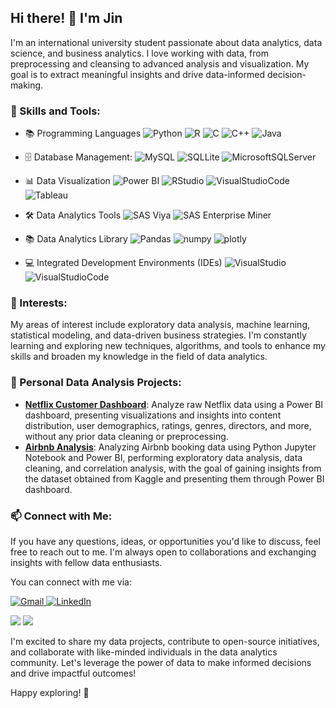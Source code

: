 ## Hi there! 👋 I'm **Jin**

I'm an international university student passionate about data analytics, data science, and business analytics. I love working with data, from preprocessing and cleansing to advanced analysis and visualization. My goal is to extract meaningful insights and drive data-informed decision-making.

### 🔭 Skills and Tools:

- 📚 Programming Languages ![Python](https://img.shields.io/badge/python-3670A0?style=for-the-badge&logo=python&logoColor=ffdd54) ![R](https://img.shields.io/badge/r-%23276DC3.svg?style=for-the-badge&logo=r&logoColor=white) ![C](https://img.shields.io/badge/c-%2300599C.svg?style=for-the-badge&logo=c&logoColor=white) ![C++](https://img.shields.io/badge/c++-%2300599C.svg?style=for-the-badge&logo=c%2B%2B&logoColor=white) ![Java](https://img.shields.io/badge/java-%23ED8B00.svg?style=for-the-badge&logo=java&logoColor=white)

- 🗄️ Database Management: ![MySQL](https://img.shields.io/badge/MySQL-005C84?style=for-the-badge&logo=mysql&logoColor=white) ![SQLLite](	https://img.shields.io/badge/SQLite-07405E?style=for-the-badge&logo=sqlite&logoColor=white) ![MicrosoftSQLServer](https://img.shields.io/badge/Microsoft%20SQL%20Sever-CC2927?style=for-the-badge&logo=microsoft%20sql%20server&logoColor=white)

- 📊  Data Visualization ![Power BI](https://img.shields.io/badge/Power%20BI-F2C811?style=for-the-badge&logo=powerbi&logoColor=black) ![RStudio](https://img.shields.io/badge/RStudio-75AADB?style=for-the-badge&logo=RStudio&logoColor=white) ![VisualStudioCode](https://img.shields.io/badge/Visual_Studio_Code-0078D4?style=for-the-badge&logo=visual%20studio%20code&logoColor=white) ![Tableau](https://img.shields.io/badge/Tableau-E97627?style=for-the-badge&logo=Tableau&logoColor=white)

- 🛠️ Data Analytics Tools ![SAS Viya](https://img.shields.io/badge/SAS%20Viya-003366?style=for-the-badge&logo=sas&logoColor=white) ![SAS Enterprise Miner](https://img.shields.io/badge/SAS%20Enterprise%20Miner-003366?style=for-the-badge&logo=sas&logoColor=white)

- 📚  Data Analytics Library ![Pandas](https://img.shields.io/badge/Pandas-2C2D72?style=for-the-badge&logo=pandas&logoColor=white) ![numpy](https://img.shields.io/badge/Numpy-777BB4?style=for-the-badge&logo=numpy&logoColor=white) ![plotly](https://img.shields.io/badge/Plotly-239120?style=for-the-badge&logo=plotly&logoColor=white)

- 💻 Integrated Development Environments (IDEs) ![VisualStudio](https://img.shields.io/badge/Visual_Studio-5C2D91?style=for-the-badge&logo=visual%20studio&logoColor=white) ![VisualStudioCode](https://img.shields.io/badge/Visual_Studio_Code-0078D4?style=for-the-badge&logo=visual%20studio%20code&logoColor=white)

### 🌱 Interests:

My areas of interest include exploratory data analysis, machine learning, statistical modeling, and data-driven business strategies. I'm constantly learning and exploring new techniques, algorithms, and tools to enhance my skills and broaden my knowledge in the field of data analytics.

### 📂 Personal Data Analysis Projects:

- [**Netflix Customer Dashboard**](https://github.com/JinnOppa/Netflix-Dashboard): Analyze raw Netflix data using a Power BI dashboard, presenting visualizations and insights into content distribution, user demographics, ratings, genres, directors, and more, without any prior data cleaning or preprocessing.
- [**Airbnb Analysis**](https://github.com/JinnOppa/Airbnb-Analysis): Analyzing Airbnb booking data using Python Jupyter Notebook and Power BI, performing exploratory data analysis, data cleaning, and correlation analysis, with the goal of gaining insights from the dataset obtained from Kaggle and presenting them through Power BI dashboard.

### 📫 Connect with Me:

If you have any questions, ideas, or opportunities you'd like to discuss, feel free to reach out to me. I'm always open to collaborations and exchanging insights with fellow data enthusiasts.

You can connect with me via:

<a href="eugene.winata@gmail.com">
  <img src="https://img.shields.io/badge/Gmail-D14836?style=for-the-badge&logo=gmail&logoColor=white" alt="Gmail">
</a>
<a href="https://www.linkedin.com/in/eugene-winata/" target="_blank">
  <img src="https://img.shields.io/badge/LinkedIn-0077B5?style=for-the-badge&logo=linkedin&logoColor=white" alt="LinkedIn">
</a>

![](https://github-readme-stats.vercel.app/api?username=JinnOppa&theme=dark&hide_border=true&include_all_commits=true&count_private=false) ![](https://github-readme-stats.vercel.app/api/top-langs/?username=JinnOppa&theme=dark&hide_border=true&include_all_commits=true&count_private=false&layout=compact)

I'm excited to share my data projects, contribute to open-source initiatives, and collaborate with like-minded individuals in the data analytics community. Let's leverage the power of data to make informed decisions and drive impactful outcomes!

Happy exploring! 🚀
